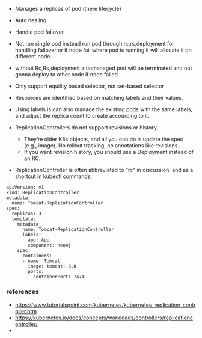 - Manages a replicas of pod (there lifecycle)
- Auto healing
- Handle pod failover
- Not run single pod instead run pod through rc,rs,deployment for handling failover or if node fail where pod is running it will allocate it on different node.
- without Rc,Rs,deployment a unmanaged pod will be terminated and not gonna deploy to other node if node failed.
- Only support equility based selector, not set-based selector
- Resources are identified based on matching labels and their values.
- Using labels is can also manage the existing pods with the same labels, and adjust the replica count to create accourding to it.

- ReplicationControllers do not support revisions or history.
  - They’re older K8s objects, and all you can do is update the spec (e.g., image). No rollout tracking, no annotations like revisions.
  - If you want revision history, you should use a Deployment instead of an RC.

- ReplicationController is often abbreviated to "rc" in discussion, and as a shortcut in kubectl commands.
  
```
apiVersion: v1
kind: ReplicationController
metadata:
  name: Tomcat-ReplicationController
spec:
  replicas: 3 
  template:
    metadata:
      name: Tomcat-ReplicationController
      labels:
        app: App
        component: neo4j
    spec:
      containers:
      - name: Tomcat
        image: tomcat: 8.0
        ports:
        - containerPort: 7474
```

### references
- https://www.tutorialspoint.com/kubernetes/kubernetes_replication_controller.htm
- https://kubernetes.io/docs/concepts/workloads/controllers/replicationcontroller/
-
